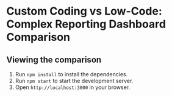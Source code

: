 # Custom Coding vs Low-Code: Complex Reporting Dashboard Comparison

## Viewing the comparison

1. Run `npm install` to install the dependencies.
2. Run `npm start` to start the development server.
3. Open `http://localhost:3000` in your browser.
